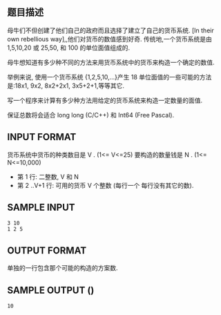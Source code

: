 ## 题目描述

母牛们不但创建了他们自己的政府而且选择了建立了自己的货币系统.  [In their own rebellious way],,他们对货币的数值感到好奇.
传统地,一个货币系统是由 1,5,10,20 或 25,50, 和 100 的单位面值组成的.

母牛想知道有多少种不同的方法来用货币系统中的货币来构造一个确定的数值.

举例来说, 使用一个货币系统 {1,2,5,10,...}产生 18 单位面值的一些可能的方法是:18x1, 9x2, 8x2+2x1, 3x5+2+1,等等其它.

写一个程序来计算有多少种方法用给定的货币系统来构造一定数量的面值.

保证总数将会适合 long long (C/C++) 和 Int64 (Free Pascal).

## INPUT FORMAT

货币系统中货币的种类数目是 V . (1<= V<=25)
要构造的数量钱是 N . (1<= N<=10,000)

 - 第 1 行: 二整数, V 和 N
 - 第 2 ..V+1 行: 可用的货币 V 个整数 (每行一个 每行没有其它的数).

## SAMPLE INPUT 

```
3 10
1 2 5
```
## OUTPUT FORMAT

单独的一行包含那个可能的构造的方案数.

## SAMPLE OUTPUT ()

```
10
```
